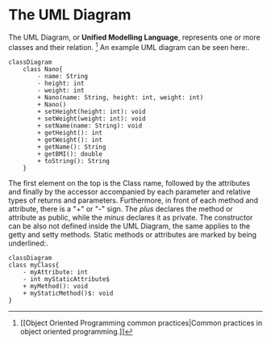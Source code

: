 # The UML Diagram
The UML Diagram, or **Unified Modelling Language**, represents one or more classes and their relation. [^1]
An example UML diagram can be seen here:.
```mermaid
classDiagram
	class Nano{
		- name: String
		- height: int
		- weight: int
		+ Nano(name: String, height: int, weight: int)
		+ Nano()
		+ setHeight(height: int): void
		+ setWeight(weight: int): void
		+ setName(name: String): void
		+ getHeight(): int
		+ getWeight(): int
		+ getName(): String
		+ getBMI(): double
		+ toString(): String
	}
```
The first element on the top is the Class name, followed by the attributes and finally by the accessor accompanied by each parameter and relative types of returns and parameters.
Furthermore, in front of each method and attribute, there is a "+" or "-" sign. The *plus* declares the method or attribute as public, while the *minus* declares it as private.
The constructor can be also not defined inside the UML Diagram, the same applies to the getty and setty methods.
Static methods or attributes are marked by being underlined:.
```mermaid
classDiagram
class myClass{
	- myAttribute: int
	- int myStaticAttribute$
	+ myMethod(): void
	+ myStaticMethod()$: void
}
```

[^1]: [[Object Oriented Programming common practices|Common practices in object oriented programming.]] 